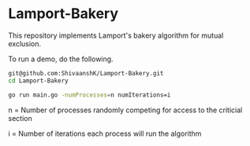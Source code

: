 # Lamport-Bakery

This repository implements Lamport's bakery algorithm for mutual exclusion.

To run a demo, do the following.

```bash
git@github.com:ShivaanshK/Lamport-Bakery.git
cd Lamport-Bakery
```
```bash
go run main.go -numProcesses=n numIterations=i
```
n = Number of processes randomly competing for access to the criticial section

i = Number of iterations each process will run the algorithm
